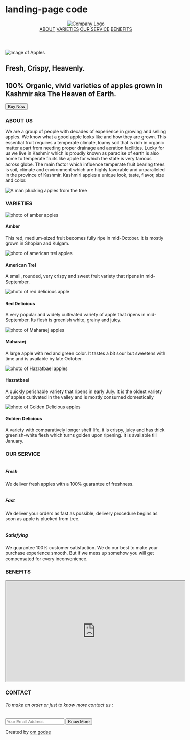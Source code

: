 # landing-page code
<!DOCTYPE html>
<html lang="en">
  <head>
    <title>Fruit Shop Landing Page</title>
    <meta charset="UTF-8" />
    <meta name="viewport" content="width=device-width" />
    <link rel="stylesheet" href="styles.css" />
  </head>
  <body>
    <header id="header">
      <div class="header-content-div">
        <a href="#home-sec">
          <img
            src="https://i.ibb.co/KsztxWq/logo1.png"
            alt="Company Logo"
            id="header-img"
        /></a>
        <nav id="nav-bar">
          <a href="#about" class="nav-link">ABOUT</a>
          <a href="#varieties" class="nav-link">VARIETIES</a>
          <a href="#our-service" class="nav-link">OUR SERVICE</a>
          <a href="#benefits" class="nav-link">BENEFITS</a>
        </nav>
      </div>
    </header>
    <main>
      <section id="home-sec" class="flexible home-sec">
        <div class="eye-grabber-img">
          <img src="https://i.ibb.co/T4czpqY/apples-red-fresh-mellow-juicy-perfect-whole-on-white-desk.jpg" alt="Image of Apples" />
        </div>
        <div class="eye-grabber">
          <h1>Fresh, Crispy, Heavenly.</h1>
          <h2>
            100% Organic, vivid varieties of apples grown in Kashmir aka The
            Heaven of Earth.
          </h2>
          <button class="btn" onclick="window.location.href = '#contact';">
            Buy Now
          </button>
        </div>
      </section>
      <section id="about" class="sec-padding">
        <h3 class="section-heading">ABOUT US</h3>
        <div class="sec-content-div flexible">
          <p>
            We are a group of people with decades of experience in growing and
            selling apples. We know what a good apple looks like and how they
            are grown. This essential fruit requires a temperate climate, loamy
            soil that is rich in organic matter apart from needing proper
            drainage and aeration facilities. Lucky for us we live in Kashmir
            which is proudly known as paradise of earth is also home to
            temperate fruits like apple for which the state is very famous
            across globe. The main factor which influence temperate fruit
            bearing trees is soil, climate and environment which are highly
            favorable and unparalleled in the province of Kashmir. Kashmiri
            apples a unique look, taste, flavor, size and color.
          </p>
          <img src="https://i.ibb.co/SyKVC8M/about-img.jpg" alt="A man plucking apples from the tree" />
        </div>
      </section>
      <section id="varieties" class="sec-padding">
        <h3 class="section-heading">VARIETIES</h3>
        <div class="sec-content-div flexible">
          <div class="tile">
            <img src="https://i.ibb.co/t2x706V/amber.jpg" alt="photo of amber apples" />
            <h4>Amber</h4>
            <p>
              This red, medium-sized fruit becomes fully ripe in mid-October. It
              is mostly grown in Shopian and Kulgam.
            </p>
          </div>
          <div class="tile">
            <img
              src="https://i.ibb.co/H4Cnh7v/american-trel.png"
              alt="photo of american trel apples"
            />
            <h4>American Trel</h4>
            <p>
              A small, rounded, very crispy and sweet fruit variety that ripens
              in mid-September.
            </p>
          </div>
          <div class="tile">
            <img src="https://i.ibb.co/jTDgqYB/red-delicious.png" alt="photo of red delicious apple" />
            <h4>Red Delicious</h4>
            <p>
              A very popular and widely cultivated variety of apple that ripens
              in mid-September. Its flesh is greenish white, grainy and juicy.
            </p>
          </div>
          <div class="tile">
            <img src="https://i.ibb.co/MSvg1QN/maharaja.png" alt="photo of Maharaej apples" />
            <h4>Maharaej</h4>
            <p>
              A large apple with red and green color. It tastes a bit sour but
              sweetens with time and is available by late October.
            </p>
          </div>
          <div class="tile">
            <img src="https://i.ibb.co/zVR1LB2/hazal.png/" alt="photo of Hazratbael apples" />
            <h4>Hazratbael</h4>
            <p>
              A quickly perishable variety that ripens in early July. It is the
              oldest variety of apples cultivated in the valley and is mostly
              consumed domestically
            </p>
          </div>
          <div class="tile">
            <img src="https://i.ibb.co/BNFrnZn/golden.png" alt="photo of Golden Delicious apples" />
            <h4>Golden Delicious</h4>
            <p>
              A variety with comparatively longer shelf life, it is crispy,
              juicy and has thick greenish-white flesh which turns golden upon
              ripening. It is available till January.
            </p>
          </div>
        </div>
      </section>
      <section id="our-service" class="sec-padding">
        <h3 class="section-heading">OUR SERVICE</h3>
        <div class="sec-content-div">
          <div class="bars">
            <div class="icon-container">
              <img src="https://i.ibb.co/w6H542X/Fresh.png" alt="" />
            </div>
            <div class="txt-container">
              <h5>Fresh</h5>
              <p>We deliver fresh apples with a 100% guarantee of freshness.</p>
            </div>
          </div>
          <div class="bars">
            <div class="icon-container">
              <img src="https://i.ibb.co/FKNq4Qr/delivered.png" alt="" />
            </div>
            <div class="txt-container">
              <h5>Fast</h5>
              <p>
                We deliver your orders as fast as possible, delivery procedure
                begins as soon as apple is plucked from tree.
              </p>
            </div>
          </div>
          <div class="bars">
            <div class="icon-container">
              <img src="https://i.ibb.co/HHQK1wV/happy.png" alt="" />
            </div>
            <div class="txt-container">
              <h5>Satisfying</h5>
              <p>
                We guarantee 100% customer satisfaction. We do our best to make
                your purchase experience smooth. But if we mess up somehow you
                will get compensated for every inconvenience.
              </p>
            </div>
          </div>
        </div>
      </section>
      <section id="benefits" class="sec-padding">
        <h3 class="section-heading">BENEFITS</h3>
        <div class="sec-content-div flexible">
          <iframe
            id="video"
            width="560"
            title="Benefits of Apple"
            height="315"
            src="https://www.youtube.com/embed/W_JOJNztrnI"
            allow="accelerometer; autoplay; clipboard-write; encrypted-media; gyroscope; picture-in-picture"
            allowfullscreen
          ></iframe>
        </div>
      </section>
      <section class="sec-padding" id="contact">
        <h3 class="section-heading">CONTACT</h3>
        <div class="sec-content-div flexible">
          <h6>To make an order or just to know more contact us :</h6>
          <form
            id="form"
            action="https://www.freecodecamp.com/email-submit"
            method="POST"
          >
            <input
              type="email"
              name="email"
              id="email"
              placeholder="Your Email Address"
              required
            />
            <input type="submit" class="btn" id="submit" value="Know More" />
          </form>
        </div>
      </section>
    </main>
    <footer>
      Created by
      <a href="#">om godse</a>
    </footer>
  </body>
</html>




